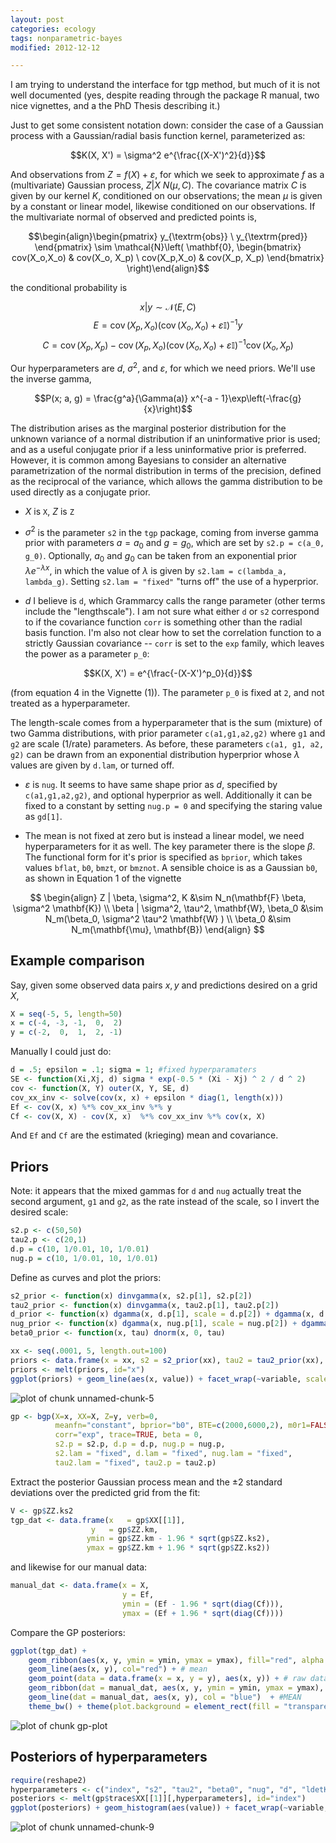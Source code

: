 ```yaml
---
layout: post
categories: ecology
tags: nonparametric-bayes
modified: 2012-12-12

---
```



I am trying to understand the interface for tgp method, but much of it is not well documented (yes, despite reading through the package R manual, two nice vignettes, and a the PhD Thesis describing it.)

Just to get some consistent notation down: consider the case of a Gaussian process with a Gaussian/radial basis function kernel, parameterized as:

$$K(X, X') = \sigma^2 e^{\frac{(X-X')^2}{d}}$$

And observations from $Z = f(X) + \varepsilon$, for which we seek to approximate $f$ as a (multivariate) Gaussian process, $Z | X ~ N(\mu, C)$. The covariance matrix $C$ is given by our kernel $K$, conditioned on our observations; the mean $\mu$ is given by a constant or linear model, likewise conditioned on our observations.  If the multivariate normal of observed and predicted points is,

$$\begin{align}\begin{pmatrix} y_{\textrm{obs}} \ y_{\textrm{pred}} \end{pmatrix} \sim \mathcal{N}\left( \mathbf{0}, \begin{bmatrix} cov(X_o,X_o) & cov(X_o, X_p) \ cov(X_p,X_o) & cov(X_p, X_p) \end{bmatrix} \right)\end{align}$$

the conditional probability is

$$x|y \sim \mathcal{N}(E,C)$$ $$E = \operatorname{cov}(X_p, X_o) (\operatorname{cov}(X_o,X_o) + \varepsilon \mathbb{I}) ^{-1} y$$ $$C= \operatorname{cov}(X_p, X_p) - \operatorname{cov}(X_p, X_o) (\operatorname{cov}(X_o,X_o)+ \varepsilon \mathbb{I} )^{-1} \operatorname{cov}(X_o, X_p)$$


Our hyperparameters are $d$, $\sigma^2$, and $\varepsilon$, for which we need priors.  We'll use the inverse gamma,

$$P(x; a, g) = \frac{g^a}{\Gamma(a)} x^{-a - 1}\exp\left(-\frac{g}{x}\right)$$

The distribution arises as the marginal posterior distribution for the unknown variance of a normal distribution if an uninformative prior is used; and as a useful conjugate prior if a less uninformative prior is preferred. However, it is common among Bayesians to consider an alternative parametrization of the normal distribution in terms of the precision, defined as the reciprocal of the variance, which allows the gamma distribution to be used directly as a conjugate prior.

* $X$ is `X`, $Z$ is `Z` 

* $\sigma^2$ is the parameter `s2` in the `tgp` package, coming from inverse gamma prior with parameters $a = a_0$ and $g = g_0$, which are set by `s2.p = c(a_0, g_0)`.  Optionally, $a_0$ and $g_0$ can be taken from an exponential prior $\lambda e^{-\lambda x}$, in which the value of $\lambda$ is given by `s2.lam = c(lambda_a, lambda_g)`.  Setting `s2.lam = "fixed"` "turns off" the use of a hyperprior.  

* $d$ I believe is `d`, which Grammarcy calls the range parameter (other terms include the "lengthscale"). I am not sure what either `d` or `s2` correspond to if the covariance function `corr` is something other than the radial basis function.  I'm also not clear how to set the correlation function to a strictly Gaussian covariance -- `corr` is set to the `exp` family, which leaves the power as a parameter `p_0`:

$$K(X, X') =  e^{\frac{-(X-X')^p_0}{d}}$$

(from equation 4 in the Vignette (1)).  The parameter `p_0` is fixed at `2`, and not treated as a hyperparameter.  

The length-scale comes from a hyperparameter that is the sum (mixture) of two Gamma distributions, with prior parameter `c(a1,g1,a2,g2)` where `g1` and `g2` are scale (1/rate) parameters.  As before, these parameters  `c(a1, g1, a2, g2)` can be drawn from an exponential distribution hyperprior whose $\lambda$ values are given by `d.lam`, or turned off.  

* $\varepsilon$ is `nug`.  It seems to have same shape prior as $d$, specified by `c(a1,g1,a2,g2)`, and optional hyperprior as well.  Additionally it can be fixed to a constant by setting `nug.p = 0` and specifying the staring value as `gd[1]`.  

* The mean is not fixed at zero but is instead a linear model, we need hyperparameters for it as well.  The key parameter there is the slope $\beta$.  The functional form for it's prior is specified as `bprior`, which takes values `bflat`, `b0`, `bmzt`, or `bmznot`.  A sensible choice is as a Gaussian `b0`, as shown in Equation 1 of the vignette


$$
\begin{align} 
Z | \beta, \sigma^2, K &\sim N_n(\mathbf{F} \beta, \sigma^2 \mathbf{K}) \\
\beta | \sigma^2, \tau^2, \mathbf{W}, \beta_0 &\sim N_m(\beta_0, \sigma^2 \tau^2 \mathbf{W} )  \\
\beta_0 &\sim N_m(\mathbf{\mu}, \mathbf{B})
\end{align}
$$


## Example comparison

Say, given some observed data pairs $x,y$ and predictions desired on a grid $X$,


```r
X = seq(-5, 5, length=50)
x = c(-4, -3, -1,  0,  2)
y = c(-2,  0,  1,  2, -1)
```


Manually I could just do:


```r
d = .5; epsilon = .1; sigma = 1; #fixed hyperparamaters
SE <- function(Xi,Xj, d) sigma * exp(-0.5 * (Xi - Xj) ^ 2 / d ^ 2)
cov <- function(X, Y) outer(X, Y, SE, d) 
cov_xx_inv <- solve(cov(x, x) + epsilon * diag(1, length(x)))
Ef <- cov(X, x) %*% cov_xx_inv %*% y
Cf <- cov(X, X) - cov(X, x)  %*% cov_xx_inv %*% cov(x, X)
```


And `Ef` and `Cf` are the estimated (krieging) mean and covariance.

## Priors


Note: it appears that the mixed gammas for `d` and `nug` actually treat the second argument, `g1` and `g2`, as the rate instead of the scale, so I invert the desired scale:


```r
s2.p <- c(50,50)
tau2.p <- c(20,1)
d.p = c(10, 1/0.01, 10, 1/0.01)
nug.p = c(10, 1/0.01, 10, 1/0.01)
```



Define as curves and plot the priors:


```r
s2_prior <- function(x) dinvgamma(x, s2.p[1], s2.p[2])
tau2_prior <- function(x) dinvgamma(x, tau2.p[1], tau2.p[2])
d_prior <- function(x) dgamma(x, d.p[1], scale = d.p[2]) + dgamma(x, d.p[3], scale = d.p[4])
nug_prior <- function(x) dgamma(x, nug.p[1], scale = nug.p[2]) + dgamma(x, nug.p[3], scale = nug.p[4])
beta0_prior <- function(x, tau) dnorm(x, 0, tau)

xx <- seq(.0001, 5, length.out=100)
priors <- data.frame(x = xx, s2 = s2_prior(xx), tau2 = tau2_prior(xx), beta0 = beta0_prior(xx, 1), nug = nug_prior(xx), d = d_prior(xx))
priors <- melt(priors, id="x")
ggplot(priors) + geom_line(aes(x, value)) + facet_wrap(~variable, scale="free")
```

![plot of chunk unnamed-chunk-5](/assets/figures/assets/figures/2012-12-10-9b2d792442-unnamed-chunk-5.png) 




```r
gp <- bgp(X=x, XX=X, Z=y, verb=0,
          meanfn="constant", bprior="b0", BTE=c(2000,6000,2), m0r1=FALSE, 
          corr="exp", trace=TRUE, beta = 0,
          s2.p = s2.p, d.p = d.p, nug.p = nug.p,
          s2.lam = "fixed", d.lam = "fixed", nug.lam = "fixed", 
          tau2.lam = "fixed", tau2.p = tau2.p)
```




Extract the posterior Gaussian process mean and the $\pm 2$ standard deviations over the predicted grid from the fit:


```r
V <- gp$ZZ.ks2
tgp_dat <- data.frame(x   = gp$XX[[1]], 
                  y   = gp$ZZ.km, 
                 ymin = gp$ZZ.km - 1.96 * sqrt(gp$ZZ.ks2), 
                 ymax = gp$ZZ.km + 1.96 * sqrt(gp$ZZ.ks2))
```


and likewise for our manual data:


```r
manual_dat <- data.frame(x = X, 
                         y = Ef, 
                         ymin = (Ef - 1.96 * sqrt(diag(Cf))), 
                         ymax = (Ef + 1.96 * sqrt(diag(Cf))))
```



Compare the GP posteriors:


```r
ggplot(tgp_dat) +
    geom_ribbon(aes(x, y, ymin = ymin, ymax = ymax), fill="red", alpha = .1) + # Var
    geom_line(aes(x, y), col="red") + # mean
    geom_point(data = data.frame(x = x, y = y), aes(x, y)) + # raw data
    geom_ribbon(dat = manual_dat, aes(x, y, ymin = ymin, ymax = ymax), fill = "blue", alpha = .1) + # Var
    geom_line(dat = manual_dat, aes(x, y), col = "blue")  + #MEAN    
    theme_bw() + theme(plot.background = element_rect(fill = "transparent",colour = NA))
```

![plot of chunk gp-plot](/assets/figures/assets/figures/2012-12-10-9b2d792442-gp-plot.png) 



## Posteriors of hyperparameters


```r
require(reshape2)
hyperparameters <- c("index", "s2", "tau2", "beta0", "nug", "d", "ldetK")
posteriors <- melt(gp$trace$XX[[1]][,hyperparameters], id="index")
ggplot(posteriors) + geom_histogram(aes(value)) + facet_wrap(~variable, scales="free")
```

![plot of chunk unnamed-chunk-9](/assets/figures/assets/figures/2012-12-10-9b2d792442-unnamed-chunk-9.png) 




